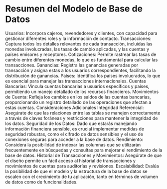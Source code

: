# Resumen del Modelo de Base de Datos
Usuarios: Incorpora cajeros, revendedores y clientes, con capacidad para gestionar diferentes roles y la información de contacto.
Transacciones: Captura todos los detalles relevantes de cada transacción, incluidas las monedas involucradas, las tasas de cambio aplicadas, y las cuentas y países emisores y receptores.
Cotizaciones: Permite rastrear las tasas de cambio entre diferentes monedas, lo que es fundamental para calcular las transacciones.
Ganancias: Registra las ganancias generadas por transacción y asigna estas a los usuarios correspondientes, facilitando la distribución de ganancias.
Países: Identifica los países involucrados, lo que es esencial para manejar las transacciones internacionales.
Cuentas Bancarias: Vincula cuentas bancarias a usuarios específicos y países, permitiendo un manejo detallado de los recursos financieros.
Movimientos de Cuenta: Refleja los cambios en los saldos de las cuentas bancarias, proporcionando un registro detallado de las operaciones que afectan a estas cuentas.
Consideraciones Adicionales
Integridad Referencial: Asegúrate de que las relaciones entre las tablas se manejen correctamente a través de claves foráneas y restricciones para mantener la integridad de los datos.
Seguridad de los Datos: Dado que estarás manejando información financiera sensible, es crucial implementar medidas de seguridad robustas, como el cifrado de datos sensibles y el uso de conexiones seguras para acceder a la base de datos.
Rendimiento: Considera la posibilidad de indexar las columnas que se utilizarán frecuentemente en búsquedas y consultas para mejorar el rendimiento de la base de datos.
Historial de Transacciones y Movimientos: Asegúrate de que el diseño permite un fácil acceso al historial de transacciones y movimientos de cuentas para auditorías y revisiones.
Escalabilidad: Evalúa la posibilidad de que el modelo y la estructura de la base de datos se escalen con el crecimiento de tu aplicación, tanto en términos de volumen de datos como de funcionalidades.
<h3 Hola como estás> 